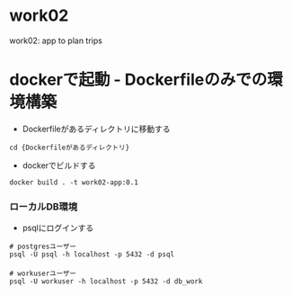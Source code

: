 # work02
work02: app to plan trips
 
  
# dockerで起動 - Dockerfileのみでの環境構築

- Dockerfileがあるディレクトリに移動する 
 
```
cd {Dockerfileがあるディレクトリ}
```

- dockerでビルドする  
 
```
docker build . -t work02-app:0.1
```
 
### ローカルDB環境

- psqlにログインする 
 
```
# postgresユーザー
psql -U psql -h localhost -p 5432 -d psql
　
# workuserユーザー
psql -U workuser -h localhost -p 5432 -d db_work
```
 

